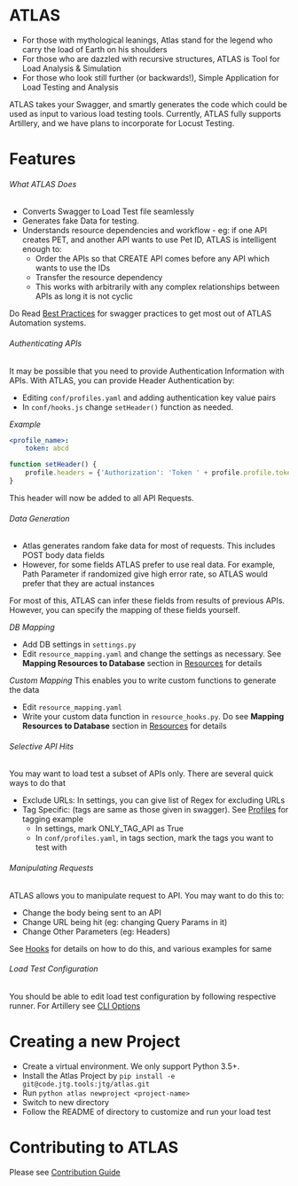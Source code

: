 ATLAS
=======

- For those with mythological leanings, Atlas stand for the legend who carry the load of Earth on his shoulders
- For those who are dazzled with recursive structures, ATLAS is Tool for Load Analysis & Simulation
- For those who look still further (or backwards!), Simple Application for Load Testing and Analysis

ATLAS takes your Swagger, and smartly generates the code which could be used as input to various load testing tools.
Currently, ATLAS fully supports Artillery, and we have plans to incorporate for Locust Testing.


Features
========

###### What ATLAS Does

- Converts Swagger to Load Test file seamlessly
- Generates fake Data for testing.
- Understands resource dependencies and workflow -
    eg: if one API creates PET, and another API wants to use Pet ID,
    ATLAS is intelligent enough to:
    - Order the APIs so that CREATE API comes before any API which wants to use the IDs
    - Transfer the resource dependency
    - This works with arbitrarily with any complex relationships between APIs as long it is not cyclic

Do Read [Best Practices](docs/best_practices.md) for swagger practices to get most out of ATLAS Automation systems.


###### Authenticating APIs
It may be possible that you need to provide Authentication Information with APIs.
With ATLAS, you can provide Header Authentication by:

- Editing `conf/profiles.yaml` and adding authentication key value pairs
- In `conf/hooks.js` change `setHeader()` function as needed.

*Example*
```yaml
<profile_name>:
    token: abcd
```

```js
function setHeader() {
    profile.headers = {'Authorization': 'Token ' + profile.profile.token};
}
```

This header will now be added to all API Requests.


###### Data Generation
- Atlas generates random fake data for most of requests. This includes POST body data fields
- However, for some fields ATLAS prefer to use real data.
For example, Path Parameter if randomized give high error rate, so ATLAS would prefer that they are actual instances

For most of this, ATLAS can infer these fields from results of previous APIs.
However, you can specify the mapping of these fields yourself.

*DB Mapping*
- Add DB settings in `settings.py`
- Edit `resource_mapping.yaml` and change the settings as necessary. See **Mapping Resources to Database** section in [Resources](resources.md) for details

*Custom Mapping*
This enables you to write custom functions to generate the data
- Edit `resource_mapping.yaml`
- Write your custom data function in `resource_hooks.py`. Do see **Mapping Resources to Database** section in [Resources](resources.md) for details


###### Selective API Hits
You may want to load test a subset of APIs only. There are several quick ways to do that
- Exclude URLs: In settings, you can give list of Regex for excluding URLs
- Tag Specific: (tags are same as those given in swagger). See [Profiles](profiles.md) for tagging example
    - In settings, mark ONLY_TAG_API as True
    - In `conf/profiles.yaml`, in tags section, mark the tags you want to test with


###### Manipulating Requests
ATLAS allows you to manipulate request to API. You may want to do this to:
- Change the body being sent to an API
- Change URL being hit (eg: changing Query Params in it)
- Change Other Parameters (eg: Headers)

See [Hooks](hooks.md) for details on how to do this, and various examples for same


###### Load Test Configuration
You should be able to edit load test configuration by following respective runner.
For Artillery see [CLI Options](https://artillery.io/docs/cli-reference/)


Creating a new Project
=====
- Create a virtual environment. We only support Python 3.5+.
- Install the Atlas Project by `pip install -e git@code.jtg.tools:jtg/atlas.git`
- Run `python atlas newproject <project-name>`
- Switch to new directory
- Follow the README of directory to customize and run your load test


Contributing to ATLAS
=========

Please see [Contribution Guide](docs/Contributing.md)
